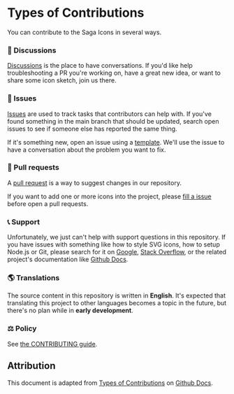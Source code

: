 # Types of Contributions

You can contribute to the Saga Icons in several ways.

### 📣 Discussions

[Discussions](https://github.com/santosned/saga-icons/discussions) is the place to have conversations. If you'd like help troubleshooting a PR you're working on, have a great new idea, or want to share some icon sketch, join us there.

### 🐛 Issues

[Issues](https://docs.github.com/en/github/managing-your-work-on-github/about-issues) are used to track tasks that contributors can help with. If you've found something in the main branch that should be updated, search open issues to see if someone else has reported the same thing.

If it's something new, open an issue using a [template](https://github.com/santosned/saga-icons/issues/new/choose). We'll use the issue to have a conversation about the problem you want to fix.

### 🔧 Pull requests

A [pull request](https://docs.github.com/en/github/collaborating-with-issues-and-pull-requests/about-pull-requests) is a way to suggest changes in our repository.

If you want to add one or more icons into the project, please [fill a issue](https://github.com/santosned/saga-icons/issues/new/choose) before open a pull requests.

### 📞 Support

Unfortunately, we just can't help with support questions in this repository. If you have issues with something like how to style SVG icons, how to setup Node.js or Git, please search for it on [Google](https://www.google.com/), [Stack Overflow](https://stackoverflow.com/), or the related project's documentation like [Github Docs](https://docs.github.com/).

### 🌎 Translations

The source content in this repository is written in **English**. It's expected that translating this project to other languages becomes a topic in the future, but there's no plan while in **early development**.

### ⚖️ Policy

See [the CONTRIBUTING guide](../../CONTRIBUTING.md).

## Attribution

This document is adapted from [Types of Contributions](https://github.com/github/docs/blob/main/contributing/types-of-contributions.md) on [Github Docs](https://github.com/github/docs).
